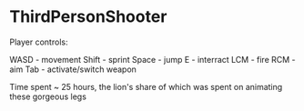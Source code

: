 # ThirdPersonShooter

Player controls:

WASD - movement
Shift - sprint
Space - jump
E - interract
LCM - fire
RCM - aim
Tab - activate/switch weapon

Time spent ~ 25 hours, the lion's share of which was spent on animating these gorgeous legs